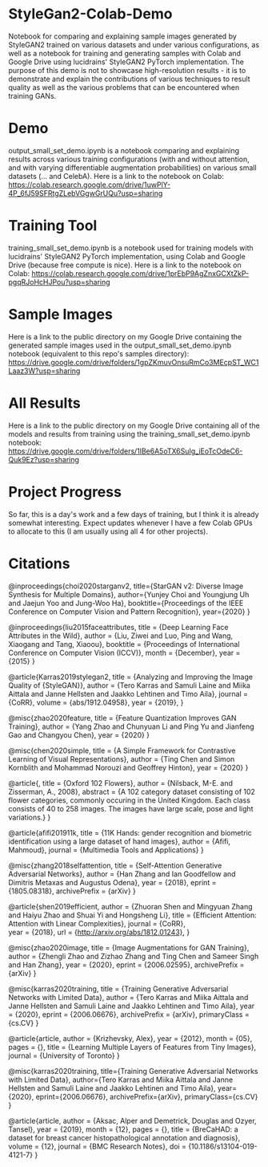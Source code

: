 # StyleGan2-Colab-Demo
Notebook for comparing and explaining sample images generated by StyleGAN2 trained on various datasets and under various configurations, as well as a notebook for training and generating samples with Colab and Google Drive using lucidrains' StyleGAN2 PyTorch implementation. The purpose of this demo is not to showcase high-resolution results - it is to demonstrate and explain the contributions of various techniques to result quality as well as the various problems that can be encountered when training GANs.

# Demo
output_small_set_demo.ipynb is a notebook comparing and explaining results across various training configurations (with and without attention,
and with varying differentiable augmentation probabilities) on various small datasets (... and CelebA). Here is a link to the
notebook on Colab:
https://colab.research.google.com/drive/1uwPlY-4P_6fJ59SFRtgZLebVGgwGrUQu?usp=sharing

# Training Tool
training_small_set_demo.ipynb is a notebook used for training models with lucidrains' StyleGAN2 PyTorch implementation, using Colab
and Google Drive (because free compute is nice). Here is a link to the notebook on Colab:
https://colab.research.google.com/drive/1prEbP9AgZnxGCXtZkP-pgqRJoHcHJPou?usp=sharing

# Sample Images
Here is a link to the public directory on my Google Drive containing the generated sample images used in the
output_small_set_demo.ipynb notebook (equivalent to this repo's samples directory):
https://drive.google.com/drive/folders/1gpZKmuvOnsuRmCo3MEcpST_WC1Laaz3W?usp=sharing

# All Results
Here is a link to the public directory on my Google Drive containing all of the models and results from training using the
training_small_set_demo.ipynb notebook:
https://drive.google.com/drive/folders/1lBe6A5oTX6SuIg_iEoTcOdeC6-Quk9Ez?usp=sharing

# Project Progress
So far, this is a day's work and a few days of training, but I think it is already somewhat interesting. Expect updates whenever I have a few Colab GPUs to allocate to this (I am usually using all 4 for other projects).

# Citations
  @inproceedings{choi2020starganv2,
    title={StarGAN v2: Diverse Image Synthesis for Multiple Domains},
    author={Yunjey Choi and Youngjung Uh and Jaejun Yoo and Jung-Woo Ha},
    booktitle={Proceedings of the IEEE Conference on Computer Vision and Pattern Recognition},
    year={2020}
  }

  @inproceedings{liu2015faceattributes,
   title = {Deep Learning Face Attributes in the Wild},
   author = {Liu, Ziwei and Luo, Ping and Wang, Xiaogang and Tang, Xiaoou},
   booktitle = {Proceedings of International Conference on Computer Vision (ICCV)},
   month = {December},
   year = {2015} 
  }

  @article{Karras2019stylegan2,
    title   = {Analyzing and Improving the Image Quality of {StyleGAN}},
    author  = {Tero Karras and Samuli Laine and Miika Aittala and Janne Hellsten and Jaakko Lehtinen and Timo Aila},
    journal = {CoRR},
    volume  = {abs/1912.04958},
    year    = {2019},
  }

  @misc{zhao2020feature,
      title   = {Feature Quantization Improves GAN Training},
      author  = {Yang Zhao and Chunyuan Li and Ping Yu and Jianfeng Gao and Changyou Chen},
      year    = {2020}
  }

  @misc{chen2020simple,
      title   = {A Simple Framework for Contrastive Learning of Visual Representations},
      author  = {Ting Chen and Simon Kornblith and Mohammad Norouzi and Geoffrey Hinton},
      year    = {2020}
  }

  @article{,
    title     = {Oxford 102 Flowers},
    author    = {Nilsback, M-E. and Zisserman, A., 2008},
    abstract  = {A 102 category dataset consisting of 102 flower categories, commonly occuring in the United Kingdom. Each class consists of 40 to 258 images. The images have large scale, pose and light variations.}
  }

  @article{afifi201911k,
    title   = {11K Hands: gender recognition and biometric identification using a large dataset of hand images},
    author  = {Afifi, Mahmoud},
    journal = {Multimedia Tools and Applications}
  }

  @misc{zhang2018selfattention,
      title   = {Self-Attention Generative Adversarial Networks},
      author  = {Han Zhang and Ian Goodfellow and Dimitris Metaxas and Augustus Odena},
      year    = {2018},
      eprint  = {1805.08318},
      archivePrefix = {arXiv}
  }

  @article{shen2019efficient,
    author    = {Zhuoran Shen and
                 Mingyuan Zhang and
                 Haiyu Zhao and
                 Shuai Yi and
                 Hongsheng Li},
    title     = {Efficient Attention: Attention with Linear Complexities},
    journal   = {CoRR},  
    year      = {2018},
    url       = {http://arxiv.org/abs/1812.01243},
  }

  @misc{zhao2020image,
      title  = {Image Augmentations for GAN Training},
      author = {Zhengli Zhao and Zizhao Zhang and Ting Chen and Sameer Singh and Han Zhang},
      year   = {2020},
      eprint = {2006.02595},
      archivePrefix = {arXiv}
  }

  @misc{karras2020training,
      title   = {Training Generative Adversarial Networks with Limited Data},
      author  = {Tero Karras and Miika Aittala and Janne Hellsten and Samuli Laine and Jaakko Lehtinen and Timo Aila},
      year    = {2020},
      eprint  = {2006.06676},
      archivePrefix = {arXiv},
      primaryClass = {cs.CV}
  }

  @article{article,
  author = {Krizhevsky, Alex},
  year = {2012},
  month = {05},
  pages = {},
  title = {Learning Multiple Layers of Features from Tiny Images},
  journal = {University of Toronto}
  }

  @misc{karras2020training,
      title={Training Generative Adversarial Networks with Limited Data},
      author={Tero Karras and Miika Aittala and Janne Hellsten and Samuli Laine and Jaakko Lehtinen and Timo Aila},
      year={2020},
      eprint={2006.06676},
      archivePrefix={arXiv},
      primaryClass={cs.CV}
  }

  @article{article,
  author = {Aksac, Alper and Demetrick, Douglas and Ozyer, Tansel},
  year = {2019},
  month = {12},
  pages = {},
  title = {BreCaHAD: a dataset for breast cancer histopathological annotation and diagnosis},
  volume = {12},
  journal = {BMC Research Notes},
  doi = {10.1186/s13104-019-4121-7}
  }
